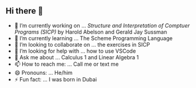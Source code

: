 ## Hi there 👋

- 🔭 I’m currently working on ... _Structure and Interpretation of Comptuer Programs (SICP)_ by Harold Abelson and Gerald Jay Sussman
- 🌱 I’m currently learning ... The Scheme Programming Language
- 👯 I’m looking to collaborate on ... the exercises in SICP
- 🤔 I’m looking for help with ... how to use VSCode
- 💬 Ask me about ... Calculus 1 and Linear Algebra 1
- 📫 How to reach me: ... Call me or text me
- 😄 Pronouns: ... He/him 
- ⚡ Fun fact: ... I was born in Dubai

<!--
**mjchaker/mjchaker** is a ✨ _special_ ✨ repository because its `README.md` (this file) appears on your GitHub profile.

Here are some ideas to get you started:


-->
